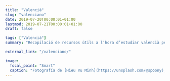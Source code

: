 ```yaml
---
title: "Valencià"
slug: "valenciano"
date: 2019-07-20T00:00:01+01:00
lastmod: 2019-07-21T00:00:01+01:00
draft: false

tags: ["Valencià"]
summary: "Recopilació de recursos útils a l’hora d’estudiar valencià per superar les proves que avaluen el nivell C1 del Marc Europeu Comú de Referència per a les llengües i informació relacionada amb el Certificat de Capacitació en valencià."

external_link: "/valenciano/"

image:
  focal_point: "Smart"
  caption: "Fotografía de [Hieu Vu Minh](https://unsplash.com/@spoony), disponible en [Unsplash](https://unsplash.com/photos/He8-FZl-o10)."
---
```

